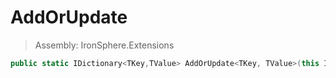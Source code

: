 ﻿

# AddOrUpdate

> Assembly: IronSphere.Extensions

```csharp
public static IDictionary<TKey,TValue> AddOrUpdate<TKey, TValue>(this IDictionary<TKey,TValue> this, TKey key, TValue value);
```



 